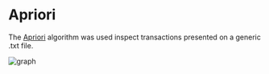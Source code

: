 # Apriori

The [Apriori](https://en.wikipedia.org/wiki/Apriori_algorithm) algorithm was used inspect transactions presented on a generic .txt file.

![graph](https://user-images.githubusercontent.com/74436565/132057691-53c1c484-a023-4fb2-ad70-32e5d27edaaf.png)
